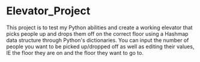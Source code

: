 # Elevator_Project
 
This project is to test my Python abilities and create a working elevator that picks people up and drops them off on the correct floor using a Hashmap data structure through Python's dictionaries. You can input the number of people you want to be picked up/dropped off as well as editing their values, IE the floor they are on and the floor they want to go to.
